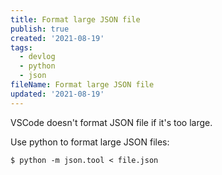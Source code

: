 ```yaml
---
title: Format large JSON file
publish: true
created: '2021-08-19'
tags:
  - devlog
  - python
  - json
fileName: Format large JSON file
updated: '2021-08-19'
---
```


VSCode doesn't format JSON file if it's too large.

Use python to format large JSON files:

```shell
$ python -m json.tool < file.json
```
